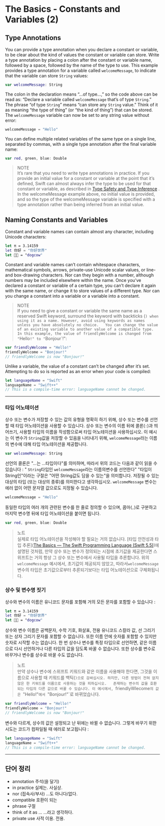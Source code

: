 # The Basics - Constants and Variables (2)

## Type Annotations
You can provide a type annotation when you declare a constant or variable, to be clear about the kind of values the constant or variable can store. Write a type annotation by placing a colon after the constant or variable name, followed by a space, followed by the name of the type to use.
This example provides a type annotation for a variable called `welcomeMessage`, to indicate that the variable can store `String` values:
``` swift
var welcomeMessage: String
```
The colon in the declaration means “…of type…,” so the code above can be read as:
“Declare a variable called `welcomeMessage` that’s of type `String`.”
The phrase “of type `String`” means “can store any `String` value.” Think of it as meaning “the type of thing” (or “the kind of thing”) that can be stored.
The `welcomeMessage` variable can now be set to any string value without error:
``` swift
welcomeMessage = "Hello"
```
You can define multiple related variables of the same type on a single line, separated by commas, with a single type annotation after the final variable name:
``` swift
var red, green, blue: Double
```
> NOTE  
> It’s rare that you need to write type annotations in practice. If you provide an initial value for a constant or variable at the point that it’s defined, Swift can almost always infer the type to be used for that constant or variable, as described in  [Type Safety and Type Inference](https://docs.swift.org/swift-book/LanguageGuide/TheBasics.html#ID322) . In the welcomeMessage example above, no initial value is provided, and so the type of the welcomeMessage variable is specified with a type annotation rather than being inferred from an initial value.  

## Naming Constants and Variables
Constant and variable names can contain almost any character, including Unicode characters:
``` swift
let π = 3.14159
let 你好 = "你好世界"
let 🐶🐮 = "dogcow"
```
Constant and variable names can’t contain whitespace characters, mathematical symbols, arrows, private-use Unicode scalar values, or line- and box-drawing characters. Nor can they begin with a number, although numbers may be included elsewhere within the name.
Once you’ve declared a constant or variable of a certain type, you can’t declare it again with the same name, or change it to store values of a different type. Nor can you change a constant into a variable or a variable into a constant.
> NOTE  
> If you need to give a constant or variable the same name as a reserved Swift keyword, surround the keyword with backticks (`) when using it as a name. However, avoid using keywords as names unless you have absolutely no choice.  
You can change the value of an existing variable to another value of a compatible type. In this example, the value of friendlyWelcome is changed from "`Hello`!" to "`Bonjour`!":
``` swift
var friendlyWelcome = "Hello!"
friendlyWelcome = "Bonjour!"
// friendlyWelcome is now "Bonjour!"
```
Unlike a variable, the value of a constant can’t be changed after it’s set. Attempting to do so is reported as an error when your code is compiled:
``` swift
let languageName = "Swift"
languageName = "Swift++"
// This is a compile-time error: languageName cannot be changed.
```

- - - -

### 타입 어노테이션

상수 또는 변수가 저장할 수 있는 값의 유형을 명확히 하기 위해, 상수 또는 변수를 선언할 때 타입 어노테이션을 사용할 수 있습니다. 상수 또는 변수의 이름 뒤에 콜론(`:`)과 띄어쓰기, 사용할 타입의 이름을 작성함으로써 타입 어노테이션을 사용하십시오.
이 예시는 이 변수가 `String`값을 저장할 수 있음을 나타내기 위해,  `welcomeMessage`라는 이름의 변수에 대해 타입 어노테이션을 제공합니다.
``` swift
var welcomeMessage: String
```
선언의 콜론은 "...는 ...타입이다"를 의미하며, 따라서 위의 코드는 다음과 같이 읽을 수 있습니다 : 
" `String`타입인 `welcomeMessage`라는 이름의변수를 선언한다"
"타입이 String인"이라는 구절은 "어떤 String값도 담을 수 있는"을 의미합니다. 저장될 수 있는 대상의 타입 (또는 대상의 종류)를 의미한다고 생각하십시오.
`welcomeMessage` 변수는 에러 없이 어떤 문자열 값으로도 지정될 수 있습니다.
``` swift
welcomeMessage = "Hello"
```
동일한 타입의 여러 개의 관련된 변수를 한 줄로 정의할 수 있으며, 콤마(`,`)로 구분하고 마지막 변수명 뒤에 타입 어노테이션을 붙이면 됩니다.
``` swift
var red, green, blue: Double
```
> 노트  
> 실제로 타입 어노테이션을 작성해야 할 필요는 거의 없습니다. [타입 안전성과 타입 추론]([The Basics — The Swift Programming Language (Swift 5.5)](https://docs.swift.org/swift-book/LanguageGuide/TheBasics.html#ID322))에 설명된 것처럼, 만약 상수 또는 변수가 정의되는 시점에 초기값을 제공한다면 스위프트는 거의 항상 그 상수 또는 변수에서 사용될 타입을 추론합니다.  위의 `welcomeMessage` 예시에서, 초기값이 제공되지 않았고, 따라서`welcomeMessage` 변수의 타입은 초기값으로부터 추론되기보다는 타입 어노테이션으로 구체화됩니다.  

### 상수 및 변수명 짓기
상수와 변수의 이름은 유니코드 문자를 포함해 거의 모든 문자를 포함할 수 있습니다 : 
``` swift
let π = 3.14159
let 你好 = "你好世界"
let 🐶🐮 = "dogcow"
```

상수와 변수 이름은 공백문자, 수학 기호, 화살표, 전용 유니코드 스칼라 값, 선 그리기 또는 상자 그리기 문자를 포함할 수 없습니다. 또한 이름 안에 숫자를 포함할 수 있지만 숫자로 시작할 수는 없습니다.
한 번 상수나 변수를 특정 타입으로 선언하면, 같은 이름으로 다시 선언하거나 다른 타입의 값을 담도록 바꿀 수 없습니다. 또한 상수를 변수로 바꾸거나 변수를 상수로 바꿀 수도 없습니다.
> 노트  
> 만약 상수나 변수에 스위프트 키워드와 같은 이름을 사용해야 한다면, 그것을 이름으로 사용할 때 키워드를 백틱(`)으로 감싸십시오. 하지만, 다른 방법이 전혀 없지 않은 한 키워드를 이름으로 사용하는 것을 피하십시오.  
존재하는 변수의 값을 호환되는 타입의 다른 값으로 바꿀 수 있습니다. 이 예시에서, `friendlyWlecome`의 값은 `"Hello!"`에서 `"Bonjour!"`로 바뀌었습니다.
``` swift
var friendlyWelcome = "Hello!"
friendlyWelcome = "Bonjour!"
// friendlyWelcome is now "Bonjour!"
```
변수와 다르게, 상수의 값은 설정되고 난 뒤에는 바뀔 수 없습니다. 그렇게 바꾸기 위한 시도는 코드가 컴파일될 때 에러로 보고됩니다 :
``` swift
let languageName = "Swift"
languageName = "Swift++"
// This is a compile-time error: languageName cannot be changed.
```


- - - -
## 단어 정리
- annotation 주석(을 달기)
- in practice 실제는. 사실상.
- nor (접속사/부사) ...도 아니다/없다.
- compatible 호환이 되는
- phrase 구절
- think of it as ... ...라고 생각하다.
- private use 사적 이용. 전용.

